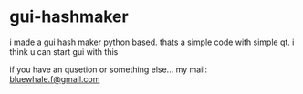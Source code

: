 # gui-hashmaker
i made a gui hash maker python based. thats a simple code with simple qt. i think u can  start gui with this

if you have an qusetion or something else... my mail: bluewhale.f@gmail.com
